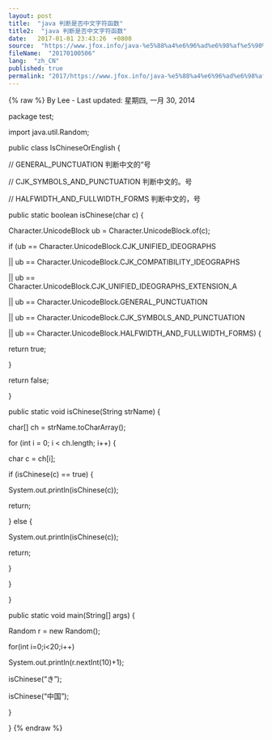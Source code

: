 ```yaml
---
layout: post
title:  "java 判断是否中文字符函数"
title2:  "java 判断是否中文字符函数"
date:   2017-01-01 23:43:26  +0800
source:  "https://www.jfox.info/java-%e5%88%a4%e6%96%ad%e6%98%af%e5%90%a6%e4%b8%ad%e6%96%87%e5%ad%97%e7%ac%a6%e5%87%bd%e6%95%b0.html"
fileName:  "20170100506"
lang:  "zh_CN"
published: true
permalink: "2017/https://www.jfox.info/java-%e5%88%a4%e6%96%ad%e6%98%af%e5%90%a6%e4%b8%ad%e6%96%87%e5%ad%97%e7%ac%a6%e5%87%bd%e6%95%b0.html"
---
```

{% raw %}
By Lee - Last updated: 星期四, 一月 30, 2014

package test;

import java.util.Random;

public class IsChineseOrEnglish {

// GENERAL_PUNCTUATION 判断中文的“号

// CJK_SYMBOLS_AND_PUNCTUATION 判断中文的。号

// HALFWIDTH_AND_FULLWIDTH_FORMS 判断中文的，号

public static boolean isChinese(char c) {

Character.UnicodeBlock ub = Character.UnicodeBlock.of(c);

if (ub == Character.UnicodeBlock.CJK_UNIFIED_IDEOGRAPHS

|| ub == Character.UnicodeBlock.CJK_COMPATIBILITY_IDEOGRAPHS

|| ub == Character.UnicodeBlock.CJK_UNIFIED_IDEOGRAPHS_EXTENSION_A

|| ub == Character.UnicodeBlock.GENERAL_PUNCTUATION

|| ub == Character.UnicodeBlock.CJK_SYMBOLS_AND_PUNCTUATION

|| ub == Character.UnicodeBlock.HALFWIDTH_AND_FULLWIDTH_FORMS) {

return true;

}

return false;

}

public static void isChinese(String strName) {

char[] ch = strName.toCharArray();

for (int i = 0; i < ch.length; i++) {

char c = ch[i];

if (isChinese(c) == true) {

System.out.println(isChinese(c));

return;

} else {

System.out.println(isChinese(c));

return;

}

}

}

public static void main(String[] args) {

Random r = new Random();

for(int i=0;i<20;i++)

System.out.println(r.nextInt(10)+1);

isChinese(“き”);

isChinese(“中国”);

}

}
{% endraw %}
